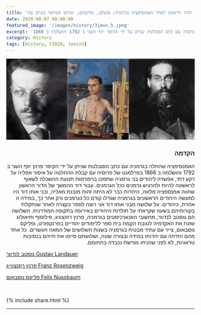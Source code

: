 ```yaml
---
title: 'שלושה יהודים בני הדור הראשון לאחר האמנסיפציה בגרמניה: פועלם, מורשתם, ומותם הטראגי בטרם עת'
date: 2020-08-07 00:00:00
featured_image: '/images/history/3jews_h.jpeg'
excerpt: 'האמנסיפציה שהחלה בגרמניה עם כתב הסובלנות שניתן על ידי הקיסר יוזף השני ב 1792 והושלמה ב 1866' 
category: History
tags: [History, Y2020, Jewish]
---
```


<div class="gallery" data-columns="1">
	<img src="/images/history/3jews_h.jpeg">
	
</div>

<h3 align="right"><strong>הקדמה</strong>
</h3>

<p dir="rtl"> 
האמנסיפציה שהחלה בגרמניה עם כתב הסובלנות שניתן על ידי הקיסר פרנץ יוזף השני ב 1792 והושלמה ב 1866 בפרלמנט של פרוסיה עם קבלת ההחלטה על איסור אפליה על רקע דתי, אפשרה ליהודים בני גרמניה שתמכו ברפורמות תנועת ההשכלה לשאוף לראשונה להיות ולהרגיש גרמנים ככל הגרמנים. עבור דור ההמשך של הדור הראשון שחווה אמנספציה מלאה, היהדות כבר לא היתה זהות מובנת מאליה, ובני אותו דור היו למעשה היהודים הראשונים  בגרמניה שגדלו קודם כל כגרמנים ורק אחר כך, במידה זו אחרת, כיהודים. על שלושה מבני אותו דור אני רוצה לספר בקצרה לאחר שנתקלתי בקורותיהם בשעה שקראתי על תולדות היהודים באירופה בתקופה המודרנית. השלושה הם גוסטב לנדוור, מחשובי האנארכיסטים בגרמניה, פרנץ רוזנצוויג, פילוסוף ותיאולוג שזנח את האקדמיה לטובת הקמת בית ספר ללימודים יהודיים בפרנקפורט, ופליקס נוסבאום, צייר עם עתיד מבטיח בגרמניה בשנות השלושים של המאה העשרים. כל אחד מהם הזדהה עם יהדותו במידה ובצורה שונה, ושלושתם סיימו את חייהם בנסיבות טראגיות, לא לפני שהניחו מורשת נכבדה בתחומם.
</p>

[ גוסטב לנדוור Gustav Landauer](gustavlandauer)

[פרנץ רוזנצווייג Franz Rosenzweig](franzrosenzweig)

[ פליקס נוסבאום Felix Nussbaum](felixnussbaum)

<br>

{% include share.html %} 

---

<!-- <p dir="rtl"> </p> -->

